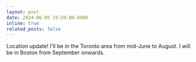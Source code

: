 ```yaml
---
layout: post
date: 2024-06-05 15:59:00-0400
inline: true
related_posts: false
---
```


Location update! I'll be in the Toronto area from mid-June to August. I will be in Boston from September onwards.
